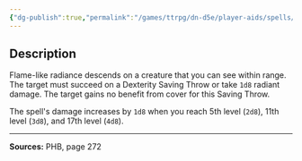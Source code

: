 ```yaml
---
{"dg-publish":true,"permalink":"/games/ttrpg/dn-d5e/player-aids/spells/cantrips/sacred-flame/","tags":["ttrpg/dnd/5e","verbal","somatic","spell"],"noteIcon":""}
---
```



## Description
Flame-like radiance descends on a creature that you can see within range.
The target must succeed on a Dexterity Saving Throw or take `1d8` radiant damage.
The target gains no benefit from cover for this Saving Throw.

The spell's damage increases by `1d8` when you reach 5th level (`2d8`), 11th level (`3d8`), and 17th level (`4d8`).

---

**Sources:** PHB, page 272
